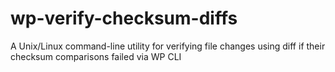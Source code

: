 # wp-verify-checksum-diffs
A Unix/Linux command-line utility for verifying file changes using diff if their checksum comparisons failed via WP CLI
